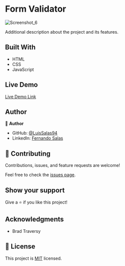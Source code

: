 # Form Validator

![Screenshot_6](https://user-images.githubusercontent.com/57297709/146776961-16130653-fcaf-4f2b-be6e-fc7d3c86ad5e.jpg)


Additional description about the project and its features.

## Built With

- HTML
- CSS
- JavaScript

## Live Demo

[Live Demo Link](https://priceless-kirch-342f23.netlify.app/)

## Author

👤 **Author**

- GitHub: [@LuisSalas94](https://github.com/LuisSalas94)
- LinkedIn: [Fernando Salas](https://www.linkedin.com/in/luisfernandosalasgave/)

## 🤝 Contributing

Contributions, issues, and feature requests are welcome!

Feel free to check the [issues page](../../issues/).

## Show your support

Give a ⭐️ if you like this project!

## Acknowledgments

- Brad Traversy


## 📝 License

This project is [MIT](./MIT.md) licensed.
